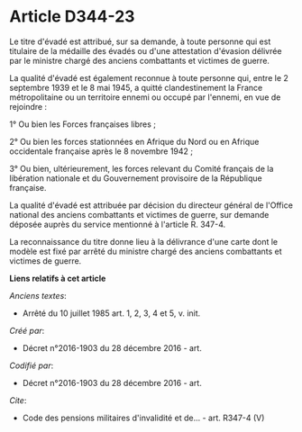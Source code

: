 # Article D344-23

Le titre d'évadé est attribué, sur sa demande, à toute personne qui est titulaire de la médaille des évadés ou d'une
attestation d'évasion délivrée par le ministre chargé des anciens combattants et victimes de guerre.

La qualité d'évadé est également reconnue à toute personne qui, entre le 2 septembre 1939 et le 8 mai 1945, a quitté
clandestinement la France métropolitaine ou un territoire ennemi ou occupé par l'ennemi, en vue de rejoindre :

1° Ou bien les Forces françaises libres ;

2° Ou bien les forces stationnées en Afrique du Nord ou en Afrique occidentale française après le 8 novembre 1942 ;

3° Ou bien, ultérieurement, les forces relevant du Comité français de la libération nationale et du Gouvernement provisoire
de la République française.

La qualité d'évadé est attribuée par décision du directeur général de l'Office national des anciens combattants et victimes
de guerre, sur demande déposée auprès du service mentionné à l'article R. 347-4.

La reconnaissance du titre donne lieu à la délivrance d'une carte dont le modèle est fixé par arrêté du ministre chargé des
anciens combattants et victimes de guerre.

**Liens relatifs à cet article**

_Anciens textes_:

  - Arrêté du 10 juillet 1985 art. 1, 2, 3, 4 et 5, v. init.

_Créé par_:

  - Décret n°2016-1903 du 28 décembre 2016 - art.

_Codifié par_:

  - Décret n°2016-1903 du 28 décembre 2016 - art.

_Cite_:

  - Code des pensions militaires d'invalidité et de... - art. R347-4 (V)
